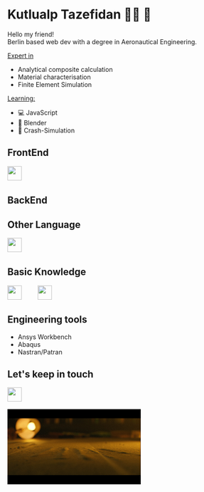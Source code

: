 # Kutlualp Tazefidan 👨‍🔬 🧞  <br>
Hello my friend! <br>
Berlin based web dev with a degree in Aeronautical Engineering. <br>

<ins>Expert in </ins>
* Analytical composite calculation
* Material characterisation
* Finite Element Simulation

<ins>Learning: </ins>
* 💻 JavaScript
* 🎨 Blender
* 🚙 Crash-Simulation

## FrontEnd

[<img height="32" width="32" src="https://cdn.simpleicons.org/javascript/f7df1e">](https://www.javascript.com/) 

## BackEnd

## Other Language

[<img height="32" width="32" src="https://cdn.simpleicons.org/python/3776ab">](https://www.python.org/)

## Basic Knowledge 

[<img height="32" width="32" src="https://cdn.simpleicons.org/fortran/734F96">](https://de.wikibooks.org/wiki/Fortran:_Fortran_95) [<img height="32" width="32" hspace="32" src="https://cdn.simpleicons.org/csharp/239120">](https://learn.microsoft.com/de-de/dotnet/csharp/tour-of-csharp/)

## Engineering tools
* Ansys Workbench
* Abaqus
* Nastran/Patran

## Let's keep in touch

[<img height="32" width="32" src="https://cdn.simpleicons.org/linkedin/0a66c2">](https://de.linkedin.com/in/kutlualp-tazefidan-9237193b) 

<img  width="300" src="./media/interstellar.jpg">
